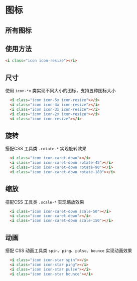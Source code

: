 # 图标

## 所有图标

<ul id="iconsExample" class="flex flex-wrap gap-y-3 justify-start h-96 -overflow-y-auto "></ul>

## 使用方法

<Example>
  <i class="icon icon-resize"></i>
</Example>

```html
<i class="icon icon-resize"></i>
```

## 尺寸

使用 `icon-*x` 类实现不同大小的图标，支持五种图标大小

<Example class="space-x-4">
  <i class="icon icon-5x icon-resize"></i>
  <i class="icon icon-4x icon-resize"></i>
  <i class="icon icon-3x icon-resize"></i>
  <i class="icon icon-2x icon-resize"></i>
  <i class="icon icon-resize"></i>
</Example>

```html
  <i class="icon icon-5x icon-resize"></i>
  <i class="icon icon-4x icon-resize"></i>
  <i class="icon icon-3x icon-resize"></i>
  <i class="icon icon-2x icon-resize"></i>
  <i class="icon icon-resize"></i>
```
## 旋转

搭配CSS 工具类 `.rotate-*` 实现旋转效果

<Example class="space-x-4">
  <i class="icon icon-caret-down"></i>
  <i class="icon icon-caret-down rotate-45"></i>
  <i class="icon icon-caret-down rotate-90"></i>
  <i class="icon icon-caret-down rotate-180"></i>
</Example>

```html
  <i class="icon icon-caret-down"></i>
  <i class="icon icon-caret-down rotate-45"></i>
  <i class="icon icon-caret-down rotate-90"></i>
  <i class="icon icon-caret-down rotate-180"></i>
```

## 缩放

搭配CSS 工具类 `.scale-*` 实现缩放效果

<Example class="space-x-4">
  <i class="icon icon-caret-down scale-50"></i>
  <i class="icon icon-caret-down"></i>
  <i class="icon icon-caret-down scale-150"></i>
</Example>

```html
  <i class="icon icon-caret-down scale-50"></i>
  <i class="icon icon-caret-down"></i>
  <i class="icon icon-caret-down scale-150"></i>
```

## 动画

搭配 CSS 动画工具类 `spin`、`ping`、`pulse`、`bounce` 实现动画效果

<Example class="space-x-4">
  <i class="icon icon-star spin"></i>
  <i class="icon icon-star ping"></i>
  <i class="icon icon-star pulse"></i>
  <i class="icon icon-star bounce"></i>
</Example>

```html
  <i class="icon icon-star spin"></i>
  <i class="icon icon-star ping"></i>
  <i class="icon icon-star pulse"></i>
  <i class="icon icon-star bounce"></i>
```

<script setup>
import {onMounted} from 'vue';

const text = 'hello';

onMounted(() => {
    fetch('/icons/icons.json').then(res => {
        if (res.ok) {
            return res.json();
        } else {
            console.log('Cant\'t find this json file!');
        }
    }).then (json => {
        const $ul = window.document.getElementById('iconsExample');
        if ($ul) {
            let ulChildrenStr = '';
            for (const icon in json) {
                ulChildrenStr += `<li class="w-1/5 p-2 flex items-center"><i class="icon icon-${icon} mr-1"></i> ${icon}</li>`;
            }
            $ul.innerHTML = ulChildrenStr;
        } else {
            console.log('iconsExample is not find!');
        }
    });
});
</script>

